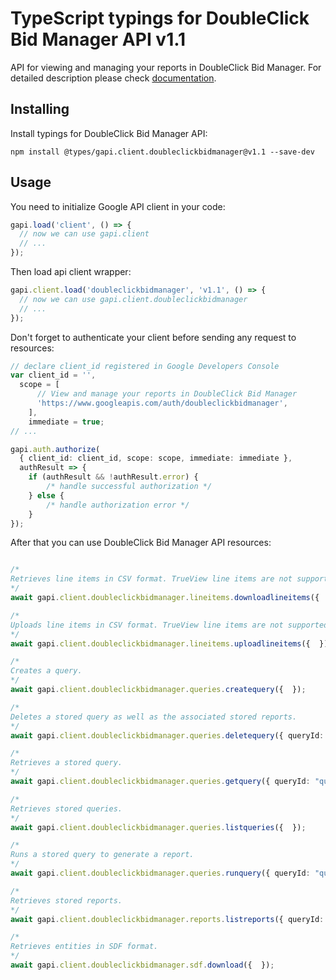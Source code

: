 # TypeScript typings for DoubleClick Bid Manager API v1.1

API for viewing and managing your reports in DoubleClick Bid Manager.
For detailed description please check [documentation](https://developers.google.com/bid-manager/).

## Installing

Install typings for DoubleClick Bid Manager API:

```
npm install @types/gapi.client.doubleclickbidmanager@v1.1 --save-dev
```

## Usage

You need to initialize Google API client in your code:

```typescript
gapi.load('client', () => {
  // now we can use gapi.client
  // ...
});
```

Then load api client wrapper:

```typescript
gapi.client.load('doubleclickbidmanager', 'v1.1', () => {
  // now we can use gapi.client.doubleclickbidmanager
  // ...
});
```

Don't forget to authenticate your client before sending any request to resources:

```typescript
// declare client_id registered in Google Developers Console
var client_id = '',
  scope = [ 
      // View and manage your reports in DoubleClick Bid Manager
      'https://www.googleapis.com/auth/doubleclickbidmanager',
    ],
    immediate = true;
// ...

gapi.auth.authorize(
  { client_id: client_id, scope: scope, immediate: immediate },
  authResult => {
    if (authResult && !authResult.error) {
        /* handle successful authorization */
    } else {
        /* handle authorization error */
    }
});
```

After that you can use DoubleClick Bid Manager API resources:

```typescript

/*
Retrieves line items in CSV format. TrueView line items are not supported.
*/
await gapi.client.doubleclickbidmanager.lineitems.downloadlineitems({  });

/*
Uploads line items in CSV format. TrueView line items are not supported.
*/
await gapi.client.doubleclickbidmanager.lineitems.uploadlineitems({  });

/*
Creates a query.
*/
await gapi.client.doubleclickbidmanager.queries.createquery({  });

/*
Deletes a stored query as well as the associated stored reports.
*/
await gapi.client.doubleclickbidmanager.queries.deletequery({ queryId: "queryId",  });

/*
Retrieves a stored query.
*/
await gapi.client.doubleclickbidmanager.queries.getquery({ queryId: "queryId",  });

/*
Retrieves stored queries.
*/
await gapi.client.doubleclickbidmanager.queries.listqueries({  });

/*
Runs a stored query to generate a report.
*/
await gapi.client.doubleclickbidmanager.queries.runquery({ queryId: "queryId",  });

/*
Retrieves stored reports.
*/
await gapi.client.doubleclickbidmanager.reports.listreports({ queryId: "queryId",  });

/*
Retrieves entities in SDF format.
*/
await gapi.client.doubleclickbidmanager.sdf.download({  });
```
